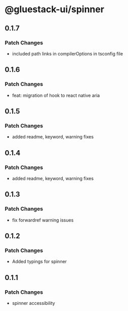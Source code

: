 # @gluestack-ui/spinner

## 0.1.7

### Patch Changes

- included path links in compilerOptions in tsconfig file

## 0.1.6

### Patch Changes

- feat: migration of hook to react native aria

## 0.1.5

### Patch Changes

- added readme, keyword, warning fixes

## 0.1.4

### Patch Changes

- added readme, keyword, warning fixes

## 0.1.3

### Patch Changes

- fix forwardref warning issues

## 0.1.2

### Patch Changes

- Added typings for spinner

## 0.1.1

### Patch Changes

- spinner accessibility
